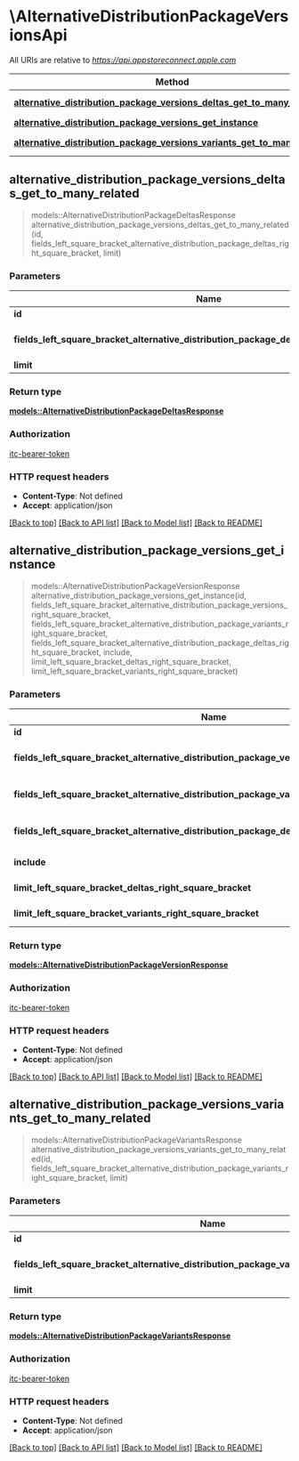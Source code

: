 # \AlternativeDistributionPackageVersionsApi

All URIs are relative to *https://api.appstoreconnect.apple.com*

Method | HTTP request | Description
------------- | ------------- | -------------
[**alternative_distribution_package_versions_deltas_get_to_many_related**](AlternativeDistributionPackageVersionsApi.md#alternative_distribution_package_versions_deltas_get_to_many_related) | **GET** /v1/alternativeDistributionPackageVersions/{id}/deltas | 
[**alternative_distribution_package_versions_get_instance**](AlternativeDistributionPackageVersionsApi.md#alternative_distribution_package_versions_get_instance) | **GET** /v1/alternativeDistributionPackageVersions/{id} | 
[**alternative_distribution_package_versions_variants_get_to_many_related**](AlternativeDistributionPackageVersionsApi.md#alternative_distribution_package_versions_variants_get_to_many_related) | **GET** /v1/alternativeDistributionPackageVersions/{id}/variants | 



## alternative_distribution_package_versions_deltas_get_to_many_related

> models::AlternativeDistributionPackageDeltasResponse alternative_distribution_package_versions_deltas_get_to_many_related(id, fields_left_square_bracket_alternative_distribution_package_deltas_right_square_bracket, limit)


### Parameters


Name | Type | Description  | Required | Notes
------------- | ------------- | ------------- | ------------- | -------------
**id** | **String** | the id of the requested resource | [required] |
**fields_left_square_bracket_alternative_distribution_package_deltas_right_square_bracket** | Option<[**Vec<String>**](String.md)> | the fields to include for returned resources of type alternativeDistributionPackageDeltas |  |
**limit** | Option<**i32**> | maximum resources per page |  |

### Return type

[**models::AlternativeDistributionPackageDeltasResponse**](AlternativeDistributionPackageDeltasResponse.md)

### Authorization

[itc-bearer-token](../README.md#itc-bearer-token)

### HTTP request headers

- **Content-Type**: Not defined
- **Accept**: application/json

[[Back to top]](#) [[Back to API list]](../README.md#documentation-for-api-endpoints) [[Back to Model list]](../README.md#documentation-for-models) [[Back to README]](../README.md)


## alternative_distribution_package_versions_get_instance

> models::AlternativeDistributionPackageVersionResponse alternative_distribution_package_versions_get_instance(id, fields_left_square_bracket_alternative_distribution_package_versions_right_square_bracket, fields_left_square_bracket_alternative_distribution_package_variants_right_square_bracket, fields_left_square_bracket_alternative_distribution_package_deltas_right_square_bracket, include, limit_left_square_bracket_deltas_right_square_bracket, limit_left_square_bracket_variants_right_square_bracket)


### Parameters


Name | Type | Description  | Required | Notes
------------- | ------------- | ------------- | ------------- | -------------
**id** | **String** | the id of the requested resource | [required] |
**fields_left_square_bracket_alternative_distribution_package_versions_right_square_bracket** | Option<[**Vec<String>**](String.md)> | the fields to include for returned resources of type alternativeDistributionPackageVersions |  |
**fields_left_square_bracket_alternative_distribution_package_variants_right_square_bracket** | Option<[**Vec<String>**](String.md)> | the fields to include for returned resources of type alternativeDistributionPackageVariants |  |
**fields_left_square_bracket_alternative_distribution_package_deltas_right_square_bracket** | Option<[**Vec<String>**](String.md)> | the fields to include for returned resources of type alternativeDistributionPackageDeltas |  |
**include** | Option<[**Vec<String>**](String.md)> | comma-separated list of relationships to include |  |
**limit_left_square_bracket_deltas_right_square_bracket** | Option<**i32**> | maximum number of related deltas returned (when they are included) |  |
**limit_left_square_bracket_variants_right_square_bracket** | Option<**i32**> | maximum number of related variants returned (when they are included) |  |

### Return type

[**models::AlternativeDistributionPackageVersionResponse**](AlternativeDistributionPackageVersionResponse.md)

### Authorization

[itc-bearer-token](../README.md#itc-bearer-token)

### HTTP request headers

- **Content-Type**: Not defined
- **Accept**: application/json

[[Back to top]](#) [[Back to API list]](../README.md#documentation-for-api-endpoints) [[Back to Model list]](../README.md#documentation-for-models) [[Back to README]](../README.md)


## alternative_distribution_package_versions_variants_get_to_many_related

> models::AlternativeDistributionPackageVariantsResponse alternative_distribution_package_versions_variants_get_to_many_related(id, fields_left_square_bracket_alternative_distribution_package_variants_right_square_bracket, limit)


### Parameters


Name | Type | Description  | Required | Notes
------------- | ------------- | ------------- | ------------- | -------------
**id** | **String** | the id of the requested resource | [required] |
**fields_left_square_bracket_alternative_distribution_package_variants_right_square_bracket** | Option<[**Vec<String>**](String.md)> | the fields to include for returned resources of type alternativeDistributionPackageVariants |  |
**limit** | Option<**i32**> | maximum resources per page |  |

### Return type

[**models::AlternativeDistributionPackageVariantsResponse**](AlternativeDistributionPackageVariantsResponse.md)

### Authorization

[itc-bearer-token](../README.md#itc-bearer-token)

### HTTP request headers

- **Content-Type**: Not defined
- **Accept**: application/json

[[Back to top]](#) [[Back to API list]](../README.md#documentation-for-api-endpoints) [[Back to Model list]](../README.md#documentation-for-models) [[Back to README]](../README.md)

